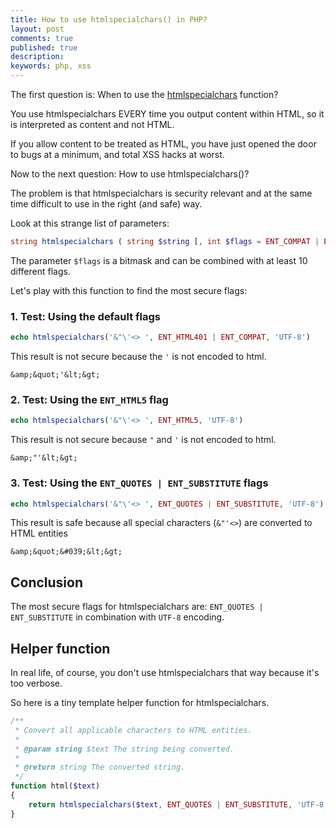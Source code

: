 ```yaml
---
title: How to use htmlspecialchars() in PHP?
layout: post
comments: true
published: true
description: 
keywords: php, xss
---
```


The first question is: When to use the [htmlspecialchars](https://php.net/manual/en/function.htmlspecialchars.php) function?

You use htmlspecialchars EVERY time you output content within HTML, 
so it is interpreted as content and not HTML.

If you allow content to be treated as HTML, you have just opened 
the door to bugs at a minimum, and total XSS hacks at worst.

Now to the next question: How to use htmlspecialchars()?

The problem is that htmlspecialchars is security relevant and at 
the same time difficult to use in the right (and safe) way.

Look at this strange list of parameters:

```php
string htmlspecialchars ( string $string [, int $flags = ENT_COMPAT | ENT_HTML401 [, string $encoding = ini_get("default_charset") [, bool $double_encode = TRUE ]]] )
```

The parameter `$flags` is a bitmask and can be combined with at least 10 different flags.

Let's play with this function to find the most secure flags:

### 1. Test: Using the default flags 

```php
echo htmlspecialchars('&"\'<> ', ENT_HTML401 | ENT_COMPAT, 'UTF-8')
```

This result is not secure because the `'` is not encoded to html.

```
&amp;&quot;'&lt;&gt; 
```

### 2. Test: Using the `ENT_HTML5` flag

```php
echo htmlspecialchars('&"\'<> ', ENT_HTML5, 'UTF-8')
```

This result is not secure because `"` and `'` is not encoded to html.

```
&amp;"'&lt;&gt; 
```


### 3. Test: Using the `ENT_QUOTES | ENT_SUBSTITUTE` flags

```php
echo htmlspecialchars('&"\'<> ', ENT_QUOTES | ENT_SUBSTITUTE, 'UTF-8')
```

This result is safe because all special characters (`&"'<>`) are converted to HTML entities

```
&amp;&quot;&#039;&lt;&gt; 
```

## Conclusion

The most secure flags for htmlspecialchars are: `ENT_QUOTES | ENT_SUBSTITUTE` in combination with `UTF-8` encoding.

## Helper function

In real life, of course, you don't use htmlspecialchars that way because it's too verbose.

So here is a tiny template helper function for htmlspecialchars.

```php
/**
 * Convert all applicable characters to HTML entities.
 *
 * @param string $text The string being converted.
 *
 * @return string The converted string.
 */
function html($text)
{
    return htmlspecialchars($text, ENT_QUOTES | ENT_SUBSTITUTE, 'UTF-8');
}
```